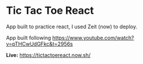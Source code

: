 # Tic Tac Toe React

App built to practice react, I used Zeit (now) to deploy.

App built following https://www.youtube.com/watch?v=pTHCwUdGFkc&t=2956s

**Live:** https://tictactoereact.now.sh/

